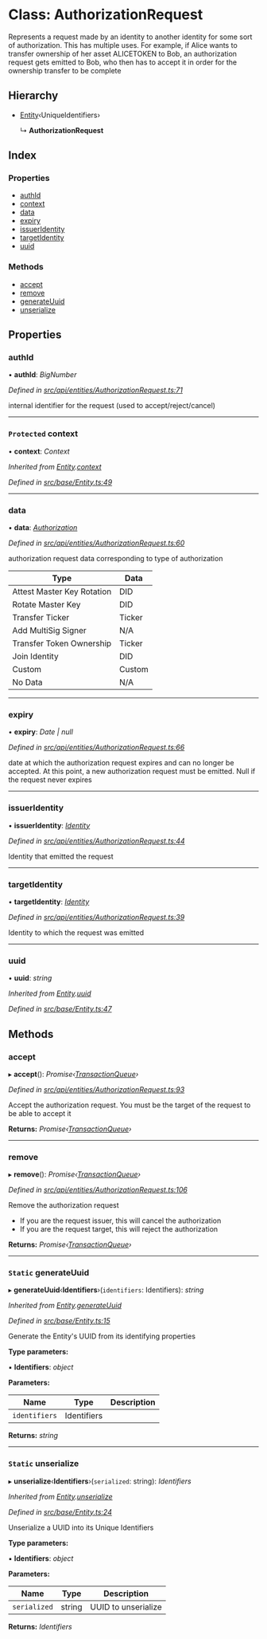 # Class: AuthorizationRequest

Represents a request made by an identity to another identity for some sort of authorization. This has multiple uses. For example, if Alice
wants to transfer ownership of her asset ALICETOKEN to Bob, an authorization request gets emitted to Bob,
who then has to accept it in order for the ownership transfer to be complete

## Hierarchy

* [Entity](entity.md)‹UniqueIdentifiers›

  ↳ **AuthorizationRequest**

## Index

### Properties

* [authId](authorizationrequest.md#authid)
* [context](authorizationrequest.md#protected-context)
* [data](authorizationrequest.md#data)
* [expiry](authorizationrequest.md#expiry)
* [issuerIdentity](authorizationrequest.md#issueridentity)
* [targetIdentity](authorizationrequest.md#targetidentity)
* [uuid](authorizationrequest.md#uuid)

### Methods

* [accept](authorizationrequest.md#accept)
* [remove](authorizationrequest.md#remove)
* [generateUuid](authorizationrequest.md#static-generateuuid)
* [unserialize](authorizationrequest.md#static-unserialize)

## Properties

###  authId

• **authId**: *BigNumber*

*Defined in [src/api/entities/AuthorizationRequest.ts:71](https://github.com/PolymathNetwork/polymesh-sdk/blob/7527396d/src/api/entities/AuthorizationRequest.ts#L71)*

internal identifier for the request (used to accept/reject/cancel)

___

### `Protected` context

• **context**: *Context*

*Inherited from [Entity](entity.md).[context](entity.md#protected-context)*

*Defined in [src/base/Entity.ts:49](https://github.com/PolymathNetwork/polymesh-sdk/blob/7527396d/src/base/Entity.ts#L49)*

___

###  data

• **data**: *[Authorization](../globals.md#authorization)*

*Defined in [src/api/entities/AuthorizationRequest.ts:60](https://github.com/PolymathNetwork/polymesh-sdk/blob/7527396d/src/api/entities/AuthorizationRequest.ts#L60)*

authorization request data corresponding to type of authorization

| Type                       | Data   |
|----------------------------|--------|
| Attest Master Key Rotation | DID    |
| Rotate Master Key          | DID    |
| Transfer Ticker            | Ticker |
| Add MultiSig Signer        | N/A    |
| Transfer Token Ownership   | Ticker |
| Join Identity              | DID    |
| Custom                     | Custom |
| No Data                    | N/A    |

___

###  expiry

• **expiry**: *Date | null*

*Defined in [src/api/entities/AuthorizationRequest.ts:66](https://github.com/PolymathNetwork/polymesh-sdk/blob/7527396d/src/api/entities/AuthorizationRequest.ts#L66)*

date at which the authorization request expires and can no longer be accepted.
At this point, a new authorization request must be emitted. Null if the request never expires

___

###  issuerIdentity

• **issuerIdentity**: *[Identity](identity.md)*

*Defined in [src/api/entities/AuthorizationRequest.ts:44](https://github.com/PolymathNetwork/polymesh-sdk/blob/7527396d/src/api/entities/AuthorizationRequest.ts#L44)*

Identity that emitted the request

___

###  targetIdentity

• **targetIdentity**: *[Identity](identity.md)*

*Defined in [src/api/entities/AuthorizationRequest.ts:39](https://github.com/PolymathNetwork/polymesh-sdk/blob/7527396d/src/api/entities/AuthorizationRequest.ts#L39)*

Identity to which the request was emitted

___

###  uuid

• **uuid**: *string*

*Inherited from [Entity](entity.md).[uuid](entity.md#uuid)*

*Defined in [src/base/Entity.ts:47](https://github.com/PolymathNetwork/polymesh-sdk/blob/7527396d/src/base/Entity.ts#L47)*

## Methods

###  accept

▸ **accept**(): *Promise‹[TransactionQueue](transactionqueue.md)›*

*Defined in [src/api/entities/AuthorizationRequest.ts:93](https://github.com/PolymathNetwork/polymesh-sdk/blob/7527396d/src/api/entities/AuthorizationRequest.ts#L93)*

Accept the authorization request. You must be the target of the request to be able to accept it

**Returns:** *Promise‹[TransactionQueue](transactionqueue.md)›*

___

###  remove

▸ **remove**(): *Promise‹[TransactionQueue](transactionqueue.md)›*

*Defined in [src/api/entities/AuthorizationRequest.ts:106](https://github.com/PolymathNetwork/polymesh-sdk/blob/7527396d/src/api/entities/AuthorizationRequest.ts#L106)*

Remove the authorization request

- If you are the request issuer, this will cancel the authorization
- If you are the request target, this will reject the authorization

**Returns:** *Promise‹[TransactionQueue](transactionqueue.md)›*

___

### `Static` generateUuid

▸ **generateUuid**‹**Identifiers**›(`identifiers`: Identifiers): *string*

*Inherited from [Entity](entity.md).[generateUuid](entity.md#static-generateuuid)*

*Defined in [src/base/Entity.ts:15](https://github.com/PolymathNetwork/polymesh-sdk/blob/7527396d/src/base/Entity.ts#L15)*

Generate the Entity's UUID from its identifying properties

**Type parameters:**

▪ **Identifiers**: *object*

**Parameters:**

Name | Type | Description |
------ | ------ | ------ |
`identifiers` | Identifiers |   |

**Returns:** *string*

___

### `Static` unserialize

▸ **unserialize**‹**Identifiers**›(`serialized`: string): *Identifiers*

*Inherited from [Entity](entity.md).[unserialize](entity.md#static-unserialize)*

*Defined in [src/base/Entity.ts:24](https://github.com/PolymathNetwork/polymesh-sdk/blob/7527396d/src/base/Entity.ts#L24)*

Unserialize a UUID into its Unique Identifiers

**Type parameters:**

▪ **Identifiers**: *object*

**Parameters:**

Name | Type | Description |
------ | ------ | ------ |
`serialized` | string | UUID to unserialize  |

**Returns:** *Identifiers*
